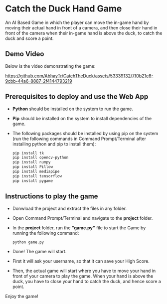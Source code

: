# Catch the Duck Hand Game
An AI Based Game in which the player can move the in-game hand by moving their actual hand in front of a camera, and then close their hand in front of the camera when their in-game hand is above the duck, to catch the duck and score a point.

## Demo Video

Below is the video demonstrating the game:

https://github.com/AbhayTr/CatchTheDuck/assets/53339132/7f0b21e8-9cbb-44a6-8887-2f4144793219

## Prerequisites to deploy and use the Web App
  - **Python** should be installed on the system to run the game.
  - **Pip** should be installed on the system to install dependencies of the game.
  - The following packages should be installed by using pip on the system (run the following commands in Command Prompt/Terminal after installing python and pip to install them):
    
    ```bash
    pip install tk
    pip install opencv-python
    pip install numpy
    pip install Pillow
    pip install mediapipe
    pip install tensorflow
    pip install pygame
    ```

## Instructions to play the game
  - Donwload the project and extract the files in any folder.
  - Open Command Prompt/Terminal and navigate to the **project** folder.
  - In the **project** folder, run the **"game.py"** file to start the Game by running the following command:
    
    ```bash
    python game.py
    ```
    
  - Done! The game will start.
  - First it will ask your username, so that it can save your High Score.
  - Then, the actual game will start where you have to move your hand in front of your camera to play the game. When your hand is above the duck, you have to close your hand to catch the duck, and hence score a point.

Enjoy the game!
